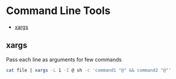 # Command Line Tools

- [xargs](#xargs)


## xargs

Pass each line as arguments for few commands
```sh
cat file | xargs -L 1 -I @ sh -c 'command1 "@" && command2 "@"'
```
